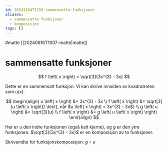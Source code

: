 ```yaml
---
id: 20241104T1155-sammensatte-funksjoner
aliases:
  - sammensatte funksjoner
  - komposisjon
tags: []
---
```


#matte [[20240616T1007-matte|matte]]

# sammensatte funksjoner

$$
f \left( x \right) = \sqrt[3]{3x^{3} - 3x}
$$

Dette er en sammensatt funksjon. Vi kan skrive innsiden av kvadratroten som $u \left( x \right)$.

$$
\begin{align}
    u \left( x \right) &= 3x^{3} - 3x \\
    f \left( x \right) &= \sqrt[3]{u \left( x \right)} \text{, når $u \left( x \right) = 3x^{3} - 3x$} \\
    g \left( u \right) &= \sqrt[3]{u} \\
    f \left( x \right) &= g \left( u \left( x \right) \right)
\end{align}
$$

Her er $u$ den indre funksjonen (også kalt kjerne), og $g$ er den ytre funksjonen. $\sqrt[3]{3x^{3} - 3x}$ er en komposisjon av to funksjoner.

Skrivemåte for funksjonskomposisjon: $\displaystyle g \circ u$
